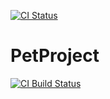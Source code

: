 [![CI Status](https://github.com/reichlvr/PetProject/workflows/CI%20Build%20and%20Test/badge.svg)](https://github.com/reichlvr/PetProject/actions)

# PetProject

[![CI Build Status](https://github.com/reichlvr/PetProject/workflows/CI%20Build%20and%20Test/badge.svg)](https://github.com/reichlvr/PetProject/actions)
